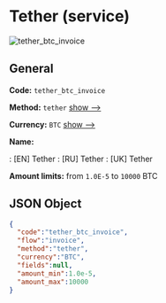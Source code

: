 
# Tether (service) 
![tether_btc_invoice](https://static.openfintech.io/payment_methods/tether_btc_invoice/logo.svg?w=400&c=v0.59.26#w200)  

## General 
 
**Code:** `tether_btc_invoice` 
 
**Method:** `tether` 
 [show -->](/payment-methods/tether/) 
 
**Currency:** `BTC` [show -->](/currencies/BTC/) 
 
**Name:** 
 
:	[EN] Tether 
:	[RU] Tether 
:	[UK] Tether 
 
**Amount limits:** from `1.0E-5` to `10000` BTC 

## JSON Object 

```json
{
  "code":"tether_btc_invoice",
  "flow":"invoice",
  "method":"tether",
  "currency":"BTC",
  "fields":null,
  "amount_min":1.0e-5,
  "amount_max":10000
}
```  
